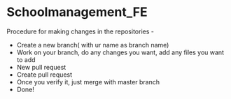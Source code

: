 # Schoolmanagement_FE

Procedure for making changes in the repositories - 
- Create a new branch( with ur name as branch name)
- Work on your branch, do any changes you want, add any files you want to add
- New pull request
- Create pull request
- Once you verify it, just merge with master branch
- Done!
